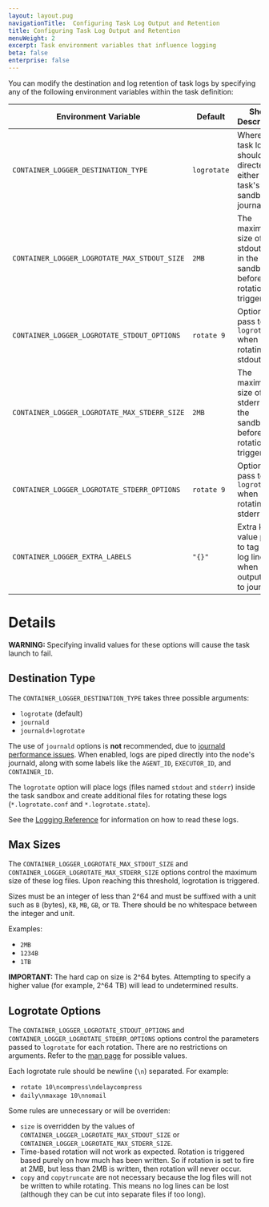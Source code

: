```yaml
---
layout: layout.pug
navigationTitle:  Configuring Task Log Output and Retention
title: Configuring Task Log Output and Retention
menuWeight: 2
excerpt: Task environment variables that influence logging
beta: false
enterprise: false
---
```



You can modify the destination and log retention of task logs
by specifying any of the following environment variables within
the task definition:

| Environment Variable | Default | Short Description |
|----------------------|---------|-------------------|
| `CONTAINER_LOGGER_DESTINATION_TYPE`          | `logrotate` | Where the task logs should be directed: either the task's sandbox or journald. |
| `CONTAINER_LOGGER_LOGROTATE_MAX_STDOUT_SIZE` | `2MB`       | The maximum size of the stdout file in the sandbox before log rotation is triggered. |
| `CONTAINER_LOGGER_LOGROTATE_STDOUT_OPTIONS`  | `rotate 9`  | Options to pass to `logrotate` when rotating the stdout file. |
| `CONTAINER_LOGGER_LOGROTATE_MAX_STDERR_SIZE` | `2MB`       | The maximum size of the stderr file in the sandbox before log rotation is triggered. |
| `CONTAINER_LOGGER_LOGROTATE_STDERR_OPTIONS`  | `rotate 9`  | Options to pass to `logrotate` when rotating the stderr file. |
| `CONTAINER_LOGGER_EXTRA_LABELS`              | `"{}"`      | Extra key-value pairs to tag each log line when outputting to journald. |


# Details

<p class="message--warning"><strong>WARNING: </strong>Specifying invalid values for these options will cause the task
launch to fail.</p>

## Destination Type

The `CONTAINER_LOGGER_DESTINATION_TYPE` takes three possible arguments:

* `logrotate` (default)
* `journald`
* `journald+logrotate`

The use of `journald` options is **not** recommended, due to
[journald performance issues](https://github.com/systemd/systemd/issues/5102).
When enabled, logs are piped directly into the node's journald, along
with some labels like the `AGENT_ID`, `EXECUTOR_ID`, and `CONTAINER_ID`.

The `logrotate` option will place logs (files named `stdout` and `stderr`)
inside the task sandbox and create additional files for rotating these
logs (`*.logrotate.conf` and `*.logrotate.state`).

See the [Logging Reference](/1.14/monitoring/logging/logging-reference/)
for information on how to read these logs.

## Max Sizes

The `CONTAINER_LOGGER_LOGROTATE_MAX_STDOUT_SIZE` and
`CONTAINER_LOGGER_LOGROTATE_MAX_STDERR_SIZE` options control the maximum
size of these log files.  Upon reaching this threshold, logrotation
is triggered.

Sizes must be an integer of less than 2^64 and must be suffixed with a
unit such as `B` (bytes), `KB`, `MB`, `GB`, or `TB`.  There should be no
whitespace between the integer and unit.

Examples:

* `2MB`
* `1234B`
* `1TB`

<p class="message--important"><strong>IMPORTANT: </strong>The hard cap on size is 2^64 bytes.  Attempting to specify a higher
value (for example, 2^64 TB) will lead to undetermined results.</p>

## Logrotate Options

The `CONTAINER_LOGGER_LOGROTATE_STDOUT_OPTIONS` and
`CONTAINER_LOGGER_LOGROTATE_STDERR_OPTIONS` options control the parameters
passed to `logrotate` for each rotation.  There are no restrictions on
arguments.  Refer to the [man page](https://linux.die.net/man/8/logrotate)
for possible values.

Each logrotate rule should be newline (`\n`) separated.  For example:

* `rotate 10\ncompress\ndelaycompress`
* `daily\nmaxage 10\nnomail`

Some rules are unnecessary or will be overriden:

* `size` is overridden by the values of
  `CONTAINER_LOGGER_LOGROTATE_MAX_STDOUT_SIZE`
  or `CONTAINER_LOGGER_LOGROTATE_MAX_STDERR_SIZE`.
* Time-based rotation will not work as expected.  Rotation is triggered
  based purely on how much has been written.  So if rotation is set
  to fire at 2MB, but less than 2MB is written, then rotation will never
  occur.
* `copy` and `copytruncate` are not necessary because the log files
  will not be written to while rotating.  This means no log lines
  can be lost (although they can be cut into separate files if too long).
